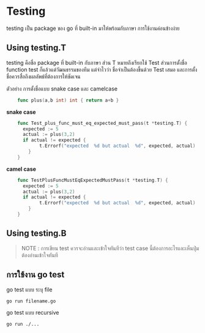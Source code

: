 # Testing

testing เป็น package ของ go ที่ built-in มาให้พร้อมกับภาษา การใช้งานค่อนข้างง่าย

## Using testing.T

testing คือชื่อ package ที่ built-in กับภาษา ส่วน T หมายถึงเรียกใช้ Test ส่วนการตั้งชื่อ function test ก็แล้วแต่วัฒนธรรมของทีม แต่จำไวว่า ชื่อจำเป็นต้องขึ้นด้วย Test เสมอ และการตั้งชื่อควรสื่อถึงผลลัพธ์ที่ต้องการให้ชัดเจน

ตัวอย่าง การตั้งชื่อแบบ snake case และ camelcase
```go
    func plus(a,b int) int { return a+b }
```
**snake case**
```go
    func Test_plus_func_must_eq_expected_must_pass(t *testing.T) { 
      expected := 5
      actual := plus(3,2)
      if actual != expected {
		    t.Errorf("expected  %d but actual  %d", expected, actual)
	    }
    }
```
**camel case**
```go
    func TestPlusFuncMustEqExpectedMustPass(t *testing.T) { 
      expected := 5
      actual := plus(3,2)
      if actual != expected {
		    t.Errorf("expected  %d but actual  %d", expected, actual)
	    }
    }
```
## Using testing.B



> NOTE : การเขียน test ควรจะอ่านและเข้าใจทันทีว่า test case นี้ต้องการอะไรและเห็นปุ่มต้องอ่านเข้าใจทันที

## การใช้งาน go test

 go test  แบบ ระบุ file

    go run filename.go

go test แบบ recursive 

    go run ./...